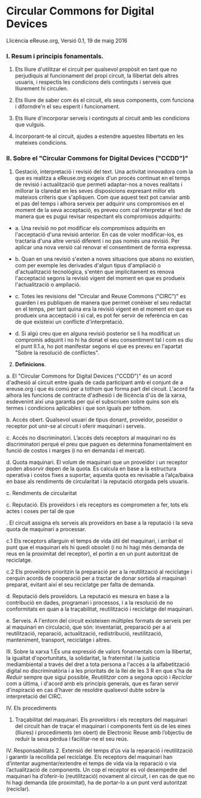 Circular Commons for Digital Devices
====================================
Llicència eReuse.org, Versió 0.1, 19 de maig 2016

### I. Resum i principis fonamentals.

1. Ets lliure d'utilitzar el circuit per qualsevol propòsit en tant que no perjudiquis al funcionament del propi circuit, la llibertat dels altres usuaris, i respectis les condicions dels continguts i serveis que lliurement hi circulen.

2. Ets lliure de saber com és el circuit, els seus components, com funciona i diforndre'n el seu esperit i funcionament.

3. Ets lliure d'incorporar serveis i continguts al circuit amb les condicions que vulguis.

4. Incorporant-te al circuit, ajudes a estendre aquestes llibertats en les mateixes condicions.

### II. Sobre el "Circular Commons for Digital Devices ("CCDD")"

1. Gestació, interpretació i revisió del text. Una activitat innovadora com la que es realitza a eReuse.org exigeix d'un procés continuat en el temps de revisió i actualització que permeti adaptar-nos a noves realitats i millorar la claredat en les seves disposicions expresant millor els mateixos criteris que s'apliquen. Com que aquest text pot canviar amb el pas del temps i alhora serveix per adquirir uns compromisos en el moment de la seva acceptació, es preveu com cal interpretar el text de manera que es pugui revisar respectant els compromisos adquirits:

* a. Una revisió no pot modificar els compromisos adquirits en l'acceptació d'una revisió anterior. En cas de voler modificar-los, es tractaria d'una altre versió diferent i no pas només una revisió. Per aplicar una nova versió cal renovar el consentiment de forma expressa. 

* b. Quan en una revisió s'exten a noves situacions que abans no existien, com per exemple les derivades d'algun tipus d'ampliació  o d'actualització tecnològica, s'entén que implicitament es renova l'acceptació segons la revisió vigent del moment en que es produeix l'actualització o ampliació.

* c. Totes les revisions del "Circular and Reuse Commons ("CIRC")" es guarden i es publiquen de manera que permet conèixer el seu redactat en el temps, per tant quina era la revisió vigent en el moment en que es produeix una acceptació i si cal, es pot fer servir de referència en cas de que existeixi un conflicte d'interpretació.

* d. Si algú creu que en alguna revisió posterior se li ha modificat un compromís adquirit i no hi ha donat el seu consentiment tal i com es diu el punt II.1.a, ho pot manifestar segons el que es preveu en l'apartat "Sobre la resolució de conflictes".

2. **Definicions**.

 a. El "Circular Commons for Digital Devices ("CCDD")" és un acord d'adhesió al circuit entre iguals de cada participant amb el conjunt de a ereuse.org i que és comú per a tothom que forma part del circuit. L'acord fa alhora les funcions de contracte d'adhesió i de llicència d'ús de la xarxa, esdevenint així una garantia per qui el subscriuen sobre quins son els termes i condicions aplicables i que son iguals per tothom.
  
b. Accés obert. Qualsevol usuari de tipus donant, proveïdor, poseïdor o receptor pot unir-se al circuit i oferir maquinari i serveis.

c. Accés no discriminatori. L’accés dels receptors al maquinari no és discriminatori perquè el preu que paguen es determina fonamentalment en funció de costos i marges (i no en demanda i el mercat).

d. Quota maquinari. El volum de maquinari que un proveïdor i un receptor poden absorvir depen de la quota. Es calcula en base a la estructura operativa i costos fixes a suportar, aquesta quota es revisable a l’alça/baixa en base als rendiments de circularitat i la reputació otorgada pels usuaris. 
  
  c. Rendiments de circularitat
  
  
  c. Reputació. Els proveïdors i els receptors es comprometen a fer, tots els actes i coses per tal de que
  
  . El circuit assigna els serveis als proveïdors en base a la reputació i la seva quota de maquinari a processar. 
  
   c.1 Els receptors allarguin el temps de vida útil del maquinari, i arribat el punt que el maquinari els hi quedi obsolet (i no hi hagi més demanda de reus en la proximitat del receptor), el portin a en un punt autoritzat de reciclatge.
   
   c.2 Els proveïdors prioritzin la preparació per a la reutilització al reciclatge i cerquin acords de cooperació per a tractar de donar sortida al maquinari preparat, evitant així el seu reciclatge per falta de demanda. 



  
  d. Reputació dels proveïdors. La reputació es mesura en base a la contribució en dades, programari i processos, i a la resolució de no conformitats en quan a la traçabilitat, reutilització i reciclatge del maquinari.   
  
  e. Serveis. A l'entorn del circuit existeixen múltiples formats de serveis per al maquinari en circulació, que són: inventariat, preparació per a al reutilització, reparació, actualització, redistribució, reutilització, manteniment, transport, reciclatge i altres.






III. Sobre la xarxa
 1.És una expressió de valors fonamentals com la llibertat, la igualtat d'oportunitats, la solidaritat, la fraternitat i la justícia mediambiental a través del dret a tota persona a l'accés a la alfabetització digital no discriminatòria i a les prioritats de la llei de les 3 R en que s'ha de *Reduir* sempre que sigui possible, *Reutilitzar* com a segona opció i *Reciclar* com a última, i d'acord amb els principis generals, que es faran servir d'inspiració en cas d'haver de resoldre qualsevol dubte sobre la interpretació del CIRC.

IV. Els procediments
 1. Traçabilitat del maquinari. Els proveïdors i els receptors del maquinari del circuït han de traçar el maquinari i components fent ús de les eines (lliures) i procediments (en obert) de Electronic Reuse amb l’objectiu de reduir la seva pèrdua i facilitar-ne el seu reús.

 
IV. Responsabilitats
2.  Extensió del temps d’ús via la reparació i reutilització i garantir la recollida pel reciclatge. Els receptors del maquinari han d’intentar augmentar/extendre el temps de vida via la reparació o via l’actualització de components. Un cop el receptor es vol desempedre del maquinari ha d’oferir-lo (reutilització) novament al circuit, i en cas de que no hi hagi demanda (de proximitat), ha de portar-lo a un punt verd autoritzat (reciclar).



